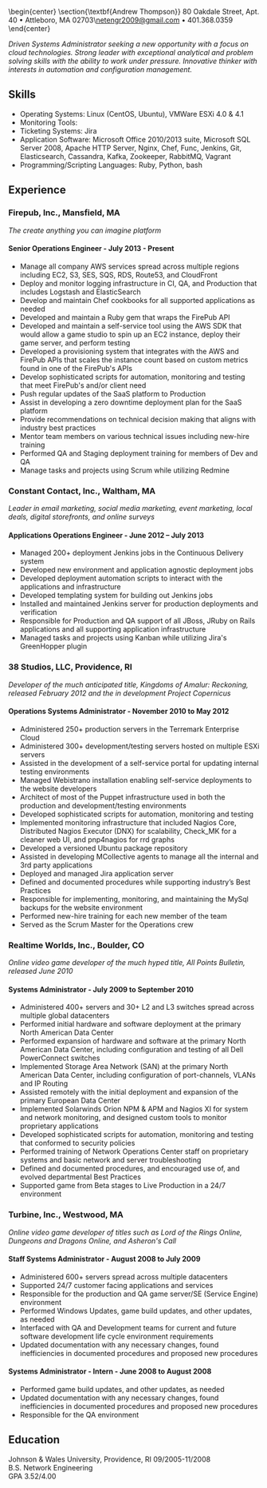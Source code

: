 \begin{center}
\section{\textbf{Andrew Thompson}}
80 Oakdale Street, Apt. 40 • Attleboro, MA 02703\\netengr2009@gmail.com • 401.368.0359
\end{center}


*Driven Systems Administrator seeking a new opportunity with a focus on cloud technologies.  Strong leader with exceptional analytical and problem solving skills with the ability to work under pressure.  Innovative thinker with interests in automation and configuration management.*

## Skills
  * Operating Systems: Linux (CentOS, Ubuntu), VMWare ESXi 4.0 & 4.1
  * Monitoring Tools:
  * Ticketing Systems: Jira
  * Application Software: Microsoft Office 2010/2013 suite, Microsoft SQL Server 2008, Apache HTTP Server, Nginx, Chef, Func, Jenkins, Git, Elasticsearch, Cassandra, Kafka, Zookeeper, RabbitMQ, Vagrant
  * Programming/Scripting Languages: Ruby, Python, bash


## Experience
### Firepub, Inc., Mansfield, MA
*The create anything you can imagine platform*

#### Senior Operations Engineer - July 2013 - Present
  * Manage all company AWS services spread across multiple regions including EC2, S3, SES, SQS, RDS, Route53, and CloudFront
  * Deploy and monitor logging infrastructure in CI, QA, and Production that includes Logstash and ElasticSearch
  * Develop and maintain Chef cookbooks for all supported applications as needed
  * Developed and maintain a Ruby gem that wraps the FirePub API
  * Developed and maintain a self-service tool using the AWS SDK that would allow a game studio to spin up an EC2 instance, deploy their game server, and perform testing
  * Developed a provisioning system that integrates with the AWS and FirePub APIs that scales the instance count based on custom metrics found in one of the FirePub's APIs
  * Develop sophisticated scripts for automation, monitoring and testing that meet FirePub's and/or client need
  * Push regular updates of the SaaS platform to Production
  * Assist in developing a zero downtime deployment plan for the SaaS platform
  * Provide recommendations on technical decision making that aligns with industry best practices
  * Mentor team members on various technical issues including new-hire training
  * Performed QA and Staging deployment training for members of Dev and QA
  * Manage tasks and projects using Scrum while utilizing Redmine

### Constant Contact, Inc., Waltham, MA
*Leader in email marketing, social media marketing, event marketing, local deals, digital storefronts, and online surveys*

#### Applications Operations Engineer - June 2012 – July 2013
  * Managed 200+ deployment Jenkins jobs in the Continuous Delivery system
  * Developed new environment and application agnostic deployment jobs
  * Developed deployment automation scripts to interact with the applications and infrastructure
  * Developed templating system for building out Jenkins jobs
  * Installed and maintained Jenkins server for production deployments and verification
  * Responsible for Production and QA support of all JBoss, JRuby on Rails applications and all supporting application infrastructure
  * Managed tasks and projects using Kanban while utilizing Jira's GreenHopper plugin

### 38 Studios, LLC, Providence, RI
*Developer of the much anticipated title, Kingdoms of Amalur: Reckoning, released February 2012 and the in development Project Copernicus*

#### Operations Systems Administrator - November 2010 to May 2012

  * Administered 250+ production servers in the Terremark Enterprise Cloud
  * Administered 300+ development/testing servers hosted on multiple ESXi servers
  * Assisted in the development of a self-service portal for updating internal testing environments
  * Managed Webistrano installation enabling self-service deployments to the website developers
  * Architect of most of the Puppet infrastructure used in both the production and development/testing environments
  * Developed sophisticated scripts for automation, monitoring and testing
  * Implemented monitoring infrastructure that included Nagios Core, Distributed Nagios Executor (DNX) for scalability, Check_MK for a cleaner web UI, and pnp4nagios for rrd graphs
  * Developed a versioned Ubuntu package repository
  * Assisted in developing MCollective agents to manage all the internal and 3rd party applications
  * Deployed and managed Jira application server
  * Defined and documented procedures while supporting industry’s Best Practices
  * Responsible for implementing, monitoring, and maintaining the MySql backups for the website environment
  * Performed new-hire training for each new member of the team
  * Served as the Scrum Master for the Operations crew

### Realtime Worlds, Inc., Boulder, CO
*Online video game developer of the much hyped title, All Points Bulletin, released June 2010*

#### Systems Administrator - July 2009 to September 2010

  * Administered 400+ servers and 30+ L2 and L3 switches spread across multiple global datacenters
  * Performed initial hardware and software deployment at the primary North American Data Center
  * Performed expansion of hardware and software at the primary North American Data Center, including configuration and testing of all Dell PowerConnect switches
  * Implemented Storage Area Network (SAN) at the primary North American Data Center, including configuration of port-channels, VLANs and IP Routing
  * Assisted remotely with the initial deployment and expansion of the primary European Data Center
  * Implemented Solarwinds Orion NPM & APM and Nagios XI for system and network monitoring, and designed custom tools to monitor proprietary applications
  * Developed sophisticated scripts for automation, monitoring and testing that conformed to security policies
  * Performed training of Network Operations Center staff on proprietary systems and basic network and server troubleshooting
  * Defined and documented procedures, and encouraged use of, and evolved departmental Best Practices
  * Supported game from Beta stages to Live Production in a 24/7 environment

### Turbine, Inc., Westwood, MA
*Online video game developer of titles such as Lord of the Rings Online, Dungeons and Dragons Online, and Asheron's Call*

#### Staff Systems Administrator - August 2008 to July 2009

  * Administered 600+ servers spread across multiple datacenters
  * Supported 24/7 customer facing applications and services
  * Responsible for the production and QA game server/SE (Service Engine) environment
  * Performed Windows Updates, game build updates, and other updates, as needed
  * Interfaced with QA and Development teams for current and future software development life cycle environment requirements
  * Updated documentation with any necessary changes, found inefficiencies in documented procedures and proposed new procedures

#### Systems Administrator - Intern - June 2008 to August 2008
  * Performed game build updates, and other updates, as needed
  * Updated documentation with any necessary changes, found inefficiencies in documented procedures and proposed new procedures
  * Responsible for the QA environment

## Education
Johnson & Wales University, Providence, RI						09/2005-11/2008  
B.S. Network Engineering  
GPA 3.52/4.00
